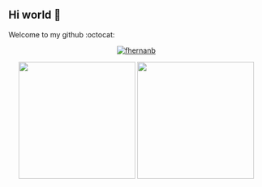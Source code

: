 ## Hi world 👋

Welcome to my github :octocat:

<p align="center"> <a href="https://github.com/ryo-ma/github-profile-trophy"><img src="https://github-profile-trophy.vercel.app/?username=fhernanb" alt="fhernanb" /></a> </p>

<p align="center">
<img src="https://github-readme-stats.vercel.app/api?username=fhernanb&show_icons=true&theme=tokyonight" height="230 em">
<img src="https://github-readme-stats.vercel.app/api/top-langs/?username=fhernanb&theme=tokyonight" height="230em">
</p>
